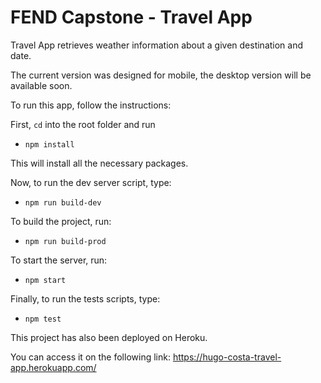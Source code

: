 # FEND Capstone - Travel App

Travel App retrieves weather information about a given destination and date.

The current version was designed for mobile, the desktop version will be available soon.

To run this app, follow the instructions:

First, `cd` into the root folder and run
- `npm install`  

This will install all the necessary packages.

Now, to run the dev server script, type:
- `npm run build-dev`

To build the project, run:
- `npm run build-prod`

To start the server, run:
- `npm start`

Finally, to run the tests scripts, type:
- `npm test`

This project has also been deployed on Heroku.

You can access it on the following link: https://hugo-costa-travel-app.herokuapp.com/
